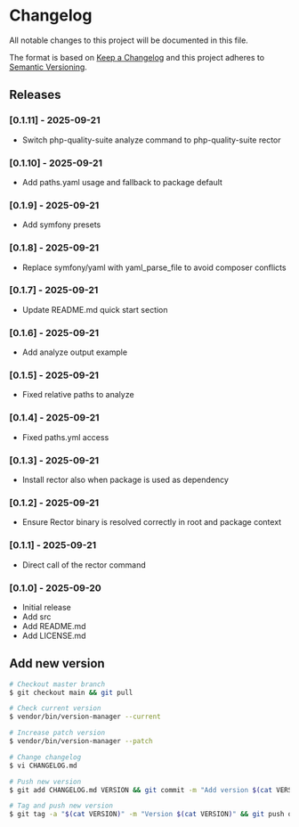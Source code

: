 # Changelog

All notable changes to this project will be documented in this file.

The format is based on [Keep a Changelog](http://keepachangelog.com/en/1.0.0/)
and this project adheres to [Semantic Versioning](http://semver.org/spec/v2.0.0.html).

## Releases

### [0.1.11] - 2025-09-21

* Switch php-quality-suite analyze command to php-quality-suite rector

### [0.1.10] - 2025-09-21

* Add paths.yaml usage and fallback to package default

### [0.1.9] - 2025-09-21

* Add symfony presets

### [0.1.8] - 2025-09-21

* Replace symfony/yaml with yaml_parse_file to avoid composer conflicts

### [0.1.7] - 2025-09-21

* Update README.md quick start section

### [0.1.6] - 2025-09-21

* Add analyze output example

### [0.1.5] - 2025-09-21

* Fixed relative paths to analyze

### [0.1.4] - 2025-09-21

* Fixed paths.yml access

### [0.1.3] - 2025-09-21

* Install rector also when package is used as dependency

### [0.1.2] - 2025-09-21

* Ensure Rector binary is resolved correctly in root and package context

### [0.1.1] - 2025-09-21

* Direct call of the rector command

### [0.1.0] - 2025-09-20

* Initial release
* Add src
* Add README.md
* Add LICENSE.md

## Add new version

```bash
# Checkout master branch
$ git checkout main && git pull

# Check current version
$ vendor/bin/version-manager --current

# Increase patch version
$ vendor/bin/version-manager --patch

# Change changelog
$ vi CHANGELOG.md

# Push new version
$ git add CHANGELOG.md VERSION && git commit -m "Add version $(cat VERSION)" && git push

# Tag and push new version
$ git tag -a "$(cat VERSION)" -m "Version $(cat VERSION)" && git push origin "$(cat VERSION)"
```
